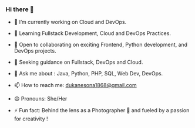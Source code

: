 ### Hi there 👋



- 🔭 I’m currently working on Cloud and DevOps.
  
- 🌱 Learning Fullstack Development, Cloud and DevOps Practices.
 
- 👯 Open to collaborating on exciting Frontend, Python development, and DevOps projects.
  
- 🤔 Seeking guidance on Fullstack, DevOps and Cloud.
 
- 💬 Ask me about : Java, Python, PHP, SQL, Web Dev, DevOps.
  
- 📫 How to reach me: dukanesona1868@gmail.com
  
- 😄 Pronouns: She/Her
  
- ⚡ Fun fact: Behind the lens as a Photographer 📸 and fueled by a passion for creativity !


  
